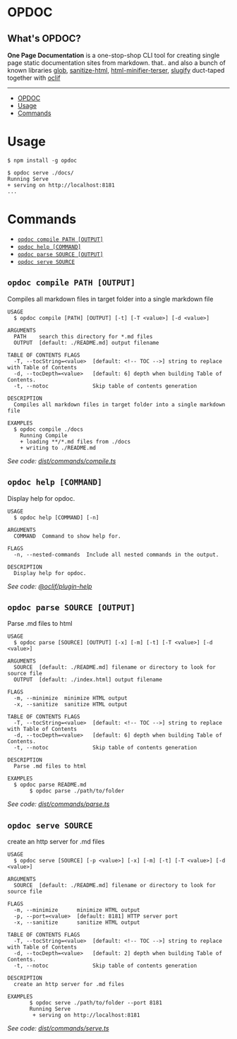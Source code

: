 # OPDOC

## What's OPDOC?

**One Page Documentation** is a one-stop-shop CLI tool for creating single page static documentation sites from markdown. that.. and also a bunch of known libraries [glob](https://www.npmjs.com/package/glob), [sanitize-html](https://www.npmjs.com/package/sanitize-html), [html-minifier-terser](https://www.npmjs.com/package/html-minifier-terser), [slugify](https://www.npmjs.com/package/slugify) duct-taped together with [oclif](https://oclif.io/)

---

<!-- toc -->
* [OPDOC](#opdoc)
* [Usage](#usage)
* [Commands](#commands)
<!-- tocstop -->

# Usage

```sh-session
$ npm install -g opdoc

$ opdoc serve ./docs/
Running Serve
+ serving on http://localhost:8181
...
```

# Commands

<!-- commands -->
* [`opdoc compile PATH [OUTPUT]`](#opdoc-compile-path-output)
* [`opdoc help [COMMAND]`](#opdoc-help-command)
* [`opdoc parse SOURCE [OUTPUT]`](#opdoc-parse-source-output)
* [`opdoc serve SOURCE`](#opdoc-serve-source)

## `opdoc compile PATH [OUTPUT]`

Compiles all markdown files in target folder into a single markdown file

```
USAGE
  $ opdoc compile [PATH] [OUTPUT] [-t] [-T <value>] [-d <value>]

ARGUMENTS
  PATH    search this directory for *.md files
  OUTPUT  [default: ./README.md] output filename

TABLE OF CONTENTS FLAGS
  -T, --tocString=<value>  [default: <!-- TOC -->] string to replace with Table of Contents
  -d, --tocDepth=<value>   [default: 6] depth when building Table of Contents.
  -t, --notoc              Skip table of contents generation

DESCRIPTION
  Compiles all markdown files in target folder into a single markdown file

EXAMPLES
  $ opdoc compile ./docs
    Running Compile
    + loading **/*.md files from ./docs
    + writing to ./README.md
```

_See code: [dist/commands/compile.ts](https://github.com/entomb/opdoc/blob/v0.1.9/dist/commands/compile.ts)_

## `opdoc help [COMMAND]`

Display help for opdoc.

```
USAGE
  $ opdoc help [COMMAND] [-n]

ARGUMENTS
  COMMAND  Command to show help for.

FLAGS
  -n, --nested-commands  Include all nested commands in the output.

DESCRIPTION
  Display help for opdoc.
```

_See code: [@oclif/plugin-help](https://github.com/oclif/plugin-help/blob/v5.1.12/src/commands/help.ts)_

## `opdoc parse SOURCE [OUTPUT]`

Parse .md files to html

```
USAGE
  $ opdoc parse [SOURCE] [OUTPUT] [-x] [-m] [-t] [-T <value>] [-d <value>]

ARGUMENTS
  SOURCE  [default: ./README.md] filename or directory to look for source file
  OUTPUT  [default: ./index.html] output filename

FLAGS
  -m, --minimize  minimize HTML output
  -x, --sanitize  sanitize HTML output

TABLE OF CONTENTS FLAGS
  -T, --tocString=<value>  [default: <!-- TOC -->] string to replace with Table of Contents
  -d, --tocDepth=<value>   [default: 6] depth when building Table of Contents.
  -t, --notoc              Skip table of contents generation

DESCRIPTION
  Parse .md files to html

EXAMPLES
  $ opdoc parse README.md
       $ opdoc parse ./path/to/folder
```

_See code: [dist/commands/parse.ts](https://github.com/entomb/opdoc/blob/v0.1.9/dist/commands/parse.ts)_

## `opdoc serve SOURCE`

create an http server for .md files

```
USAGE
  $ opdoc serve [SOURCE] [-p <value>] [-x] [-m] [-t] [-T <value>] [-d <value>]

ARGUMENTS
  SOURCE  [default: ./README.md] filename or directory to look for source file

FLAGS
  -m, --minimize      minimize HTML output
  -p, --port=<value>  [default: 8181] HTTP server port
  -x, --sanitize      sanitize HTML output

TABLE OF CONTENTS FLAGS
  -T, --tocString=<value>  [default: <!-- TOC -->] string to replace with Table of Contents
  -d, --tocDepth=<value>   [default: 2] depth when building Table of Contents.
  -t, --notoc              Skip table of contents generation

DESCRIPTION
  create an http server for .md files

EXAMPLES
       $ opdoc serve ./path/to/folder --port 8181
       Running Serve
        + serving on http://localhost:8181
```

_See code: [dist/commands/serve.ts](https://github.com/entomb/opdoc/blob/v0.1.9/dist/commands/serve.ts)_
<!-- commandsstop -->
